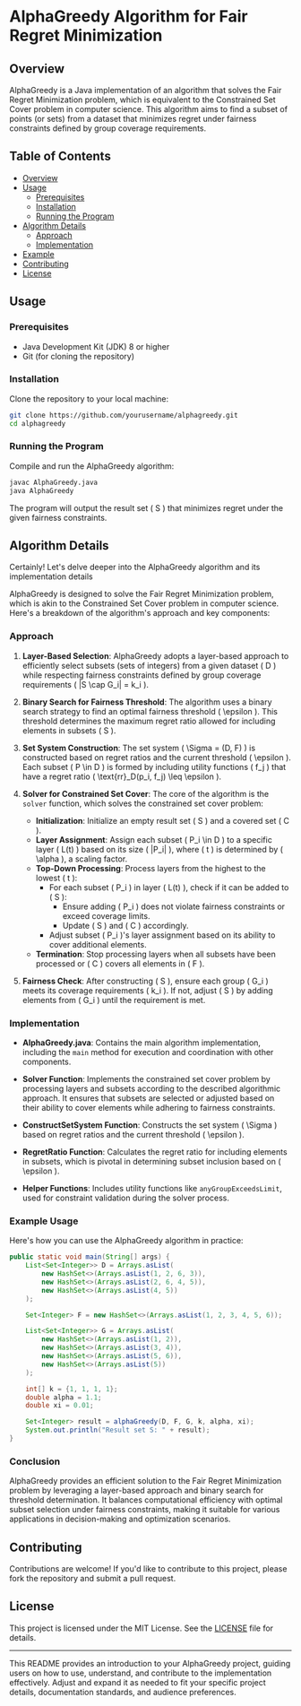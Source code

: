 
# AlphaGreedy Algorithm for Fair Regret Minimization

## Overview

AlphaGreedy is a Java implementation of an algorithm that solves the Fair Regret Minimization problem, which is equivalent to the Constrained Set Cover problem in computer science. 
This algorithm aims to find a subset of points (or sets) from a dataset that minimizes regret under fairness constraints defined by group coverage requirements.

## Table of Contents

- [Overview](#overview)
- [Usage](#usage)
  - [Prerequisites](#prerequisites)
  - [Installation](#installation)
  - [Running the Program](#running-the-program)
- [Algorithm Details](#algorithm-details)
  - [Approach](#approach)
  - [Implementation](#implementation)
- [Example](#example)
- [Contributing](#contributing)
- [License](#license)

## Usage

### Prerequisites

- Java Development Kit (JDK) 8 or higher
- Git (for cloning the repository)

### Installation

Clone the repository to your local machine:

```bash
git clone https://github.com/yourusername/alphagreedy.git
cd alphagreedy
```

### Running the Program

Compile and run the AlphaGreedy algorithm:

```bash
javac AlphaGreedy.java
java AlphaGreedy
```

The program will output the result set \( S \) that minimizes regret under the given fairness constraints.

## Algorithm Details
Certainly! Let's delve deeper into the AlphaGreedy algorithm and its implementation details

AlphaGreedy is designed to solve the Fair Regret Minimization problem, which is akin to the Constrained Set Cover problem in computer science.
Here's a breakdown of the algorithm's approach and key components:

### Approach

1. **Layer-Based Selection**: AlphaGreedy adopts a layer-based approach to efficiently select subsets (sets of integers) from a given dataset \( D \) while respecting fairness constraints defined by group coverage requirements \( |S \cap G_i| = k_i \).

2. **Binary Search for Fairness Threshold**: The algorithm uses a binary search strategy to find an optimal fairness threshold \( \epsilon \). This threshold determines the maximum regret ratio allowed for including elements in subsets \( S \).

3. **Set System Construction**: The set system \( \Sigma = (D, F) \) is constructed based on regret ratios and the current threshold \( \epsilon \). Each subset \( P \in D \) is formed by including utility functions \( f_j \) that have a regret ratio \( \text{rr}_D(p_i, f_j) \leq \epsilon \).

4. **Solver for Constrained Set Cover**: The core of the algorithm is the `solver` function, which solves the constrained set cover problem:
   - **Initialization**: Initialize an empty result set \( S \) and a covered set \( C \).
   - **Layer Assignment**: Assign each subset \( P_i \in D \) to a specific layer \( L(t) \) based on its size \( |P_i| \), where \( t \) is determined by \( \alpha \), a scaling factor.
   - **Top-Down Processing**: Process layers from the highest to the lowest \( t \):
     - For each subset \( P_i \) in layer \( L(t) \), check if it can be added to \( S \):
       - Ensure adding \( P_i \) does not violate fairness constraints or exceed coverage limits.
       - Update \( S \) and \( C \) accordingly.
     - Adjust subset \( P_i \)'s layer assignment based on its ability to cover additional elements.
   - **Termination**: Stop processing layers when all subsets have been processed or \( C \) covers all elements in \( F \).

5. **Fairness Check**: After constructing \( S \), ensure each group \( G_i \) meets its coverage requirements \( k_i \). If not, adjust \( S \) by adding elements from \( G_i \) until the requirement is met.

### Implementation

- **AlphaGreedy.java**: Contains the main algorithm implementation, including the `main` method for execution and coordination with other components.
  
- **Solver Function**: Implements the constrained set cover problem by processing layers and subsets according to the described algorithmic approach. It ensures that subsets are selected or adjusted based on their ability to cover elements while adhering to fairness constraints.

- **ConstructSetSystem Function**: Constructs the set system \( \Sigma \) based on regret ratios and the current threshold \( \epsilon \).

- **RegretRatio Function**: Calculates the regret ratio for including elements in subsets, which is pivotal in determining subset inclusion based on \( \epsilon \).

- **Helper Functions**: Includes utility functions like `anyGroupExceedsLimit`, used for constraint validation during the solver process.

### Example Usage

Here's how you can use the AlphaGreedy algorithm in practice:

```java
public static void main(String[] args) {
    List<Set<Integer>> D = Arrays.asList(
        new HashSet<>(Arrays.asList(1, 2, 6, 3)),
        new HashSet<>(Arrays.asList(2, 6, 4, 5)),
        new HashSet<>(Arrays.asList(4, 5))
    );

    Set<Integer> F = new HashSet<>(Arrays.asList(1, 2, 3, 4, 5, 6));

    List<Set<Integer>> G = Arrays.asList(
        new HashSet<>(Arrays.asList(1, 2)),
        new HashSet<>(Arrays.asList(3, 4)),
        new HashSet<>(Arrays.asList(5, 6)),
        new HashSet<>(Arrays.asList(5))
    );

    int[] k = {1, 1, 1, 1};
    double alpha = 1.1;
    double xi = 0.01;

    Set<Integer> result = alphaGreedy(D, F, G, k, alpha, xi);
    System.out.println("Result set S: " + result);
}
```

### Conclusion

AlphaGreedy provides an efficient solution to the Fair Regret Minimization problem by leveraging a layer-based approach and binary search for threshold determination. It balances computational efficiency with optimal subset selection under fairness constraints, 
making it suitable for various applications in decision-making and optimization scenarios.
## Contributing

Contributions are welcome! If you'd like to contribute to this project, please fork the repository and submit a pull request.

## License

This project is licensed under the MIT License. See the [LICENSE](./LICENSE) file for details.

---

This README provides an introduction to your AlphaGreedy project, guiding users on how to use, understand, and contribute to the implementation effectively. Adjust and expand it as needed to fit your specific project details, documentation standards, and audience preferences.

